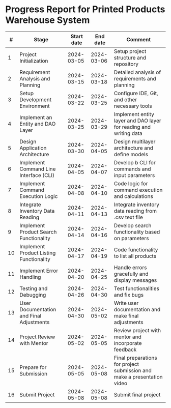 # Progress Report for Printed Products Warehouse System

| # | Stage                                       | Start date | End date   | Comment                                           |
|---|---------------------------------------------|------------|------------|---------------------------------------------------|
| 1 | Project Initialization                      | 2024-03-05 | 2024-03-06 | Setup project structure and repository           |
| 2 | Requirement Analysis and Planning           | 2024-03-15 | 2024-03-18 | Detailed analysis of requirements and planning   |
| 3 | Setup Development Environment               | 2024-03-22 | 2024-03-25 | Configure IDE, Git, and other necessary tools    |
| 4 | Implement an Entity and DAO Layer          | 2024-03-25 | 2024-03-29 | Implement entity layer and DAO layer for reading and writing data |
| 5 | Design Application Architecture             | 2024-03-30 | 2024-04-05 | Design multilayer architecture and define models |
| 6 | Implement Command Line Interface (CLI)      | 2024-04-05 | 2024-04-07 | Develop b CLI for commands and input parameters     |
| 7 | Implement Command Execution Logic           | 2024-04-08 | 2024-04-10 | Code logic for command execution and calculations|
| 8 | Integrate Inventory Data Reading            | 2024-04-11 | 2024-04-13 | Integrate inventory data reading from .csv text file   |
| 9 | Implement Product Search Functionality      | 2024-04-14 | 2024-04-16 | Develop search functionality based on parameters |
|10 | Implement Product Listing Functionality     | 2024-04-17 | 2024-04-19 | Code functionality to list all products          |
|11 | Implement Error Handling                    | 2024-04-20 | 2024-04-25 | Handle errors gracefully and display messages    |
|12 | Testing and Debugging                       | 2024-04-26 | 2024-04-30 | Test functionalities and fix bugs                |
|13 | User Documentation and Final Adjustments    | 2024-04-30 | 2024-05-02 | Write user documentation and make final adjustments |
|14 | Project Review with Mentor                  | 2024-05-02 | 2024-05-05 | Review project with mentor and incorporate feedback|
|15 | Prepare for Submission                      | 2024-05-05 | 2024-05-08 | Final preparations for project submission and make a presentation video       |
|16 | Submit Project                              | 2024-05-08 | 2024-05-08 | Submit final project                             |

